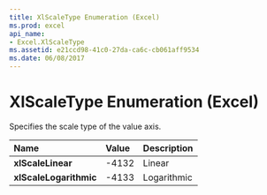 ```yaml
---
title: XlScaleType Enumeration (Excel)
ms.prod: excel
api_name:
- Excel.XlScaleType
ms.assetid: e21ccd98-41c0-27da-ca6c-cb061aff9534
ms.date: 06/08/2017
---
```



# XlScaleType Enumeration (Excel)

Specifies the scale type of the value axis.



|Name|Value|Description|
|:-----|:-----|:-----|
| **xlScaleLinear**|-4132|Linear|
| **xlScaleLogarithmic**|-4133|Logarithmic|

